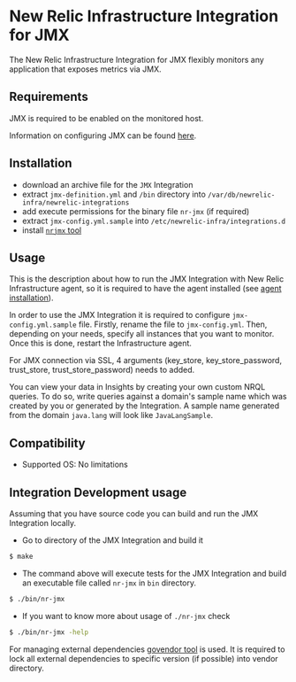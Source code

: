 # New Relic Infrastructure Integration for JMX


The New Relic Infrastructure Integration for JMX flexibly monitors any application that exposes metrics via JMX. 

## Requirements

JMX is required to be enabled on the monitored host. 

Information on configuring JMX can be found [here](https://docs.oracle.com/javase/8/docs/technotes/guides/management/agent.html).

## Installation

- download an archive file for the `JMX` Integration
- extract `jmx-definition.yml` and `/bin` directory into `/var/db/newrelic-infra/newrelic-integrations`
- add execute permissions for the binary file `nr-jmx` (if required)
- extract `jmx-config.yml.sample` into `/etc/newrelic-infra/integrations.d`
- install [`nrjmx` tool](https://github.com/newrelic/nrjmx) 

## Usage

This is the description about how to run the JMX Integration with New Relic Infrastructure agent, so it is required to have the agent installed (see [agent installation](https://docs.newrelic.com/docs/infrastructure/new-relic-infrastructure/installation/install-infrastructure-linux)).

In order to use the JMX Integration it is required to configure `jmx-config.yml.sample` file. Firstly, rename the file to `jmx-config.yml`. Then, depending on your needs, specify all instances that you want to monitor. Once this is done, restart the Infrastructure agent.

For JMX connection via SSL, 4 arguments (key_store, key_store_password, trust_store, trust_store_password) needs to added.

You can view your data in Insights by creating your own custom NRQL queries. To do so, write queries against a domain's sample name which was created by you or generated by the Integration. A sample name generated from the domain `java.lang` will look like `JavaLangSample`.

## Compatibility

* Supported OS: No limitations

## Integration Development usage

Assuming that you have source code you can build and run the JMX Integration locally.

* Go to directory of the JMX Integration and build it
```bash
$ make
```
* The command above will execute tests for the JMX Integration and build an executable file called `nr-jmx` in `bin` directory.
```bash
$ ./bin/nr-jmx
```
* If you want to know more about usage of `./nr-jmx` check
```bash
$ ./bin/nr-jmx -help
```

For managing external dependencies [govendor tool](https://github.com/kardianos/govendor) is used. It is required to lock all external dependencies to specific version (if possible) into vendor directory.
